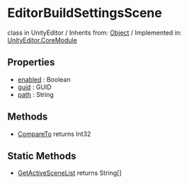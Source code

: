 # EditorBuildSettingsScene
class in UnityEditor
 / Inherits from: <a href="https://docs.unity3d.com/6000.0/Documentation/ScriptReference/Object.html">Object</a> / Implemented in: <a href="https://docs.unity3d.com/6000.0/Documentation/ScriptReference/UnityEditor.CoreModule.html">UnityEditor.CoreModule</a>
## Properties
- <a href="https://docs.unity3d.com/6000.0/Documentation/ScriptReference/EditorBuildSettingsScene-enabled.html">enabled</a> : Boolean
- <a href="https://docs.unity3d.com/6000.0/Documentation/ScriptReference/EditorBuildSettingsScene-guid.html">guid</a> : GUID
- <a href="https://docs.unity3d.com/6000.0/Documentation/ScriptReference/EditorBuildSettingsScene-path.html">path</a> : String
## Methods
- <a href="https://docs.unity3d.com/6000.0/Documentation/ScriptReference/EditorBuildSettingsScene.CompareTo.html">CompareTo</a> returns Int32
## Static Methods
- <a href="https://docs.unity3d.com/6000.0/Documentation/ScriptReference/EditorBuildSettingsScene.GetActiveSceneList.html">GetActiveSceneList</a> returns String[]
